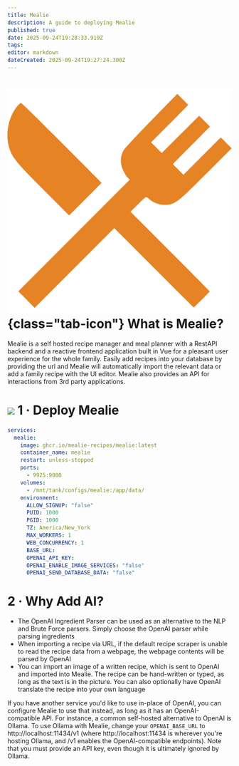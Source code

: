 ```yaml
---
title: Mealie
description: A guide to deploying Mealie
published: true
date: 2025-09-24T19:28:33.919Z
tags: 
editor: markdown
dateCreated: 2025-09-24T19:27:24.300Z
---
```


# ![](/mealie.png){class="tab-icon"} What is Mealie?
Mealie is a self hosted recipe manager and meal planner with a RestAPI backend and a reactive frontend application built in Vue for a pleasant user experience for the whole family. Easily add recipes into your database by providing the url and Mealie will automatically import the relevant data or add a family recipe with the UI editor. Mealie also provides an API for interactions from 3rd party applications.

# <img src="/docker.png" class="tab-icon"> 1 · Deploy Mealie
```yaml
services:
  mealie:
    image: ghcr.io/mealie-recipes/mealie:latest
    container_name: mealie
    restart: unless-stopped
    ports:
      - 9925:9000
    volumes:
      - /mnt/tank/configs/mealie:/app/data/
    environment:
      ALLOW_SIGNUP: "false"
      PUID: 1000
      PGID: 1000
      TZ: America/New_York
      MAX_WORKERS: 1
      WEB_CONCURRENCY: 1
      BASE_URL: 
      OPENAI_API_KEY: 
      OPENAI_ENABLE_IMAGE_SERVICES: "false"
      OPENAI_SEND_DATABASE_DATA: "false"
```

# 2 · Why Add AI?
- The OpenAI Ingredient Parser can be used as an alternative to the NLP and Brute Force parsers. Simply choose the OpenAI parser while parsing ingredients 
- When importing a recipe via URL, if the default recipe scraper is unable to read the recipe data from a webpage, the webpage contents will be parsed by OpenAI 
- You can import an image of a written recipe, which is sent to OpenAI and imported into Mealie. The recipe can be hand-written or typed, as long as the text is in the picture. You can also optionally have OpenAI translate the recipe into your own language 

If you have another service you'd like to use in-place of OpenAI, you can configure Mealie to use that instead, as long as it has an OpenAI-compatible API. For instance, a common self-hosted alternative to OpenAI is Ollama. To use Ollama with Mealie, change your `OPENAI_BASE_URL` to http://localhost:11434/v1 (where http://localhost:11434 is wherever you're hosting Ollama, and /v1 enables the OpenAI-compatible endpoints). Note that you must provide an API key, even though it is ultimately ignored by Ollama.